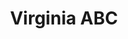 ---
title: "Virginia ABC"
url: /falls-church/virginia-abc-arlington-boulevard-2/
shop: Spirituosen
---